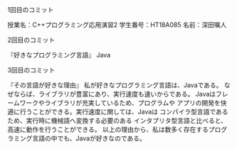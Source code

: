 1回目のコミット

授業名：C++プログラミング応用演習2
学生番号：HT18A085
名前：深田嘱人

2回目のコミット

『好きなプログラミング言語』
Java

3回目のコミット

『その言語が好きな理由』
私が好きなプログラミング言語は、Javaである。
なぜならば、ライブラリが豊富にあり、実行速度も速いからである。
Javaはフレームワークやライブラリが充実しているため、プログラムや
アプリの開発を快適に行うことができる。実行速度に関しては、Javaは
コンパイラ型言語であるため、実行時に機械語へ変換する必要のある
インタプリタ型言語と比べると、高速に動作を行うことができる。
以上の理由から、私は数多く存在するプログラミング言語の中でも、Javaが好きなのである。